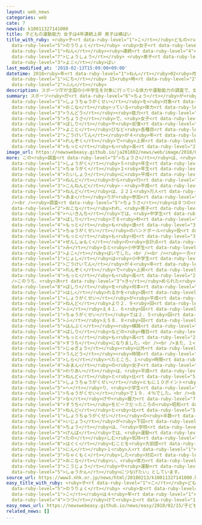 ```yaml
---
layout: web_news
categories: web
cate: 7
newsid: k10011327141000
title: 子どもの運動能力 女子は4年連続上昇 男子は横ばい
title_with_ruby: <ruby>子<rt data-ruby-level="1">こ</rt></ruby>どもの<ruby>運動<rt data-ruby-level="3">うんどう</rt></ruby><ruby>能力<rt
  data-ruby-level="5">のうりょく</rt></ruby> <ruby>女子<rt data-ruby-level="1">じょし</rt></ruby>は4<ruby>年<rt
  data-ruby-level="1">ねん</rt></ruby><ruby>連続<rt data-ruby-level="4">れんぞく</rt></ruby><ruby>上昇<rt
  data-ruby-level="7">じょうしょう</rt></ruby> <ruby>男子<rt data-ruby-level="1">だんし</rt></ruby>は<ruby>横<rt
  data-ruby-level="3">よこ</rt></ruby>ばい
last_modified_at: '2018-02-13T15:09:00+09:00'
datetime: 2018<ruby>年<rt data-ruby-level="1">ねん</rt></ruby>02<ruby>月<rt data-ruby-level="1">がつ</rt></ruby>13<ruby>日<rt
  data-ruby-level="1">にち</rt></ruby> 15<ruby>時<rt data-ruby-level="2">じ</rt></ruby>09<ruby>分<rt
  data-ruby-level="2">ふん</rt></ruby>
description: スポーツ庁が全国の小中学生を対象に行っている体力や運動能力の調査で、女子は５０メートル走や反復横跳びなど各種目の合計点が４年連続で上昇しこれまでで最も高くなりました。
summary: スポーツ<ruby>庁<rt data-ruby-level="6">ちょう</rt></ruby>が<ruby>全国<rt data-ruby-level="3">ぜんこく</rt></ruby>の<ruby>小中学生<rt
  data-ruby-level="1">しょうちゅうがくせい</rt></ruby>を<ruby>対象<rt data-ruby-level="4">たいしょう</rt></ruby>に<ruby>行<rt
  data-ruby-level="4">おこな</rt></ruby>っている<ruby>体力<rt data-ruby-level="2">たいりょく</rt></ruby>や<ruby>運動<rt
  data-ruby-level="3">うんどう</rt></ruby><ruby>能力<rt data-ruby-level="5">のうりょく</rt></ruby>の<ruby>調査<rt
  data-ruby-level="5">ちょうさ</rt></ruby>で、<ruby>女子<rt data-ruby-level="1">じょし</rt></ruby>は５０メートル<ruby>走<rt
  data-ruby-level="8">ばしり</rt></ruby>や<ruby>反復<rt data-ruby-level="5">はんぷく</rt></ruby><ruby>横跳<rt
  data-ruby-level="7">よこと</rt></ruby>びなど<ruby>各種目<rt data-ruby-level="4">かくしゅもく</rt></ruby>の<ruby>合計点<rt
  data-ruby-level="2">ごうけいてん</rt></ruby>が４<ruby>年<rt data-ruby-level="1">ねん</rt></ruby><ruby>連続<rt
  data-ruby-level="4">れんぞく</rt></ruby>で<ruby>上昇<rt data-ruby-level="7">じょうしょう</rt></ruby>しこれまでで<ruby>最<rt
  data-ruby-level="4">もっと</rt></ruby>も<ruby>高<rt data-ruby-level="2">たか</rt></ruby>くなりました。
image_url: https://newswebeasy.github.io/ja201802/news/web/image/2018/02/13/K10011327141_1802131524_1802131526_01_02.jpg
more: この<ruby>調査<rt data-ruby-level="5">ちょうさ</rt></ruby>は、<ruby>全国<rt data-ruby-level="3">ぜんこく</rt></ruby>の<ruby>小学<rt
  data-ruby-level="1">しょうがく</rt></ruby>５<ruby>年生<rt data-ruby-level="1">ねんせい</rt></ruby>と<ruby>中学<rt
  data-ruby-level="1">ちゅうがく</rt></ruby>２<ruby>年生<rt data-ruby-level="1">ねんせい</rt></ruby>を<ruby>対象<rt
  data-ruby-level="4">たいしょう</rt></ruby>に<ruby>平成<rt data-ruby-level="4">へいせい</rt></ruby>２０<ruby>年度<rt
  data-ruby-level="3">ねんど</rt></ruby>から<ruby>行<rt data-ruby-level="2">おこな</rt></ruby>われていて、<ruby>今年度<rt
  data-ruby-level="3">こんねんど</rt></ruby>・<ruby>平成<rt data-ruby-level="4">へいせい</rt></ruby>２９<ruby>年度<rt
  data-ruby-level="3">ねんど</rt></ruby>は、２２１<ruby>万人<rt data-ruby-level="2">まんにん</rt></ruby><ruby>余<rt
  data-ruby-level="5">あま</rt></ruby>りが<ruby>参加<rt data-ruby-level="4">さんか</rt></ruby>しました。<br
  /><br /><ruby>調査<rt data-ruby-level="5">ちょうさ</rt></ruby>は８つの<ruby>項目<rt data-ruby-level="7">こうもく</rt></ruby>で<ruby>行<rt
  data-ruby-level="2">おこな</rt></ruby>われ、<ruby>男子<rt data-ruby-level="1">だんし</rt></ruby>の<ruby>平均値<rt
  data-ruby-level="6">へいきんち</rt></ruby>では、<ruby>中学生<rt data-ruby-level="1">ちゅうがくせい</rt></ruby>の５０メートル<ruby>走<rt
  data-ruby-level="8">ばしり</rt></ruby>で８<ruby>秒<rt data-ruby-level="3">びょう</rt></ruby>００と、これまでで<ruby>最<rt
  data-ruby-level="4">もっと</rt></ruby>も<ruby>速<rt data-ruby-level="3">はや</rt></ruby>かったものの、<ruby>中学生<rt
  data-ruby-level="1">ちゅうがくせい</rt></ruby>のハンドボール<ruby>投<rt data-ruby-level="3">な</rt></ruby>げは２０メートル５０センチで<ruby>最<rt
  data-ruby-level="4">もっと</rt></ruby>も<ruby>短<rt data-ruby-level="3">みじか</rt></ruby>くなり、<ruby>全種目<rt
  data-ruby-level="4">ぜんしゅもく</rt></ruby>の<ruby>合計点<rt data-ruby-level="2">ごうけいてん</rt></ruby>で<ruby>見<rt
  data-ruby-level="1">み</rt></ruby>ると<ruby>小中学生<rt data-ruby-level="1">しょうちゅうがくせい</rt></ruby>ともに<ruby>横<rt
  data-ruby-level="3">よこ</rt></ruby>ばいでした。<br /><br /><ruby>一方<rt data-ruby-level="2">いっぽう</rt></ruby>、<ruby>女子<rt
  data-ruby-level="1">じょし</rt></ruby>は<ruby>小中学生<rt data-ruby-level="1">しょうちゅうがくせい</rt></ruby>ともに<ruby>合計点<rt
  data-ruby-level="2">ごうけいてん</rt></ruby>が４<ruby>年<rt data-ruby-level="1">ねん</rt></ruby><ruby>連続<rt
  data-ruby-level="4">れんぞく</rt></ruby>で<ruby>上昇<rt data-ruby-level="7">じょうしょう</rt></ruby>し、これまでで<ruby>最<rt
  data-ruby-level="4">もっと</rt></ruby>も<ruby>高<rt data-ruby-level="2">たか</rt></ruby>くなりました。<br
  />このうち、<ruby>決<rt data-ruby-level="3">き</rt></ruby>められた<ruby>時間内<rt data-ruby-level="2">じかんない</rt></ruby>に２０メートル<ruby>走<rt
  data-ruby-level="8">ばしり</rt></ruby>を<ruby>何本<rt data-ruby-level="2">なんぼん</rt></ruby><ruby>走<rt
  data-ruby-level="2">はし</rt></ruby>れるかを<ruby>調<rt data-ruby-level="3">しら</rt></ruby>べる「２０メートルシャトルラン」では、<ruby>小学生<rt
  data-ruby-level="1">しょうがくせい</rt></ruby>が<ruby>平成<rt data-ruby-level="4">へいせい</rt></ruby>２０<ruby>年度<rt
  data-ruby-level="3">ねんど</rt></ruby>より２．９<ruby>回<rt data-ruby-level="2">かい</rt></ruby><ruby>増<rt
  data-ruby-level="5">ふ</rt></ruby>え４１．６<ruby>回<rt data-ruby-level="2">かい</rt></ruby>、<ruby>中学生<rt
  data-ruby-level="1">ちゅうがくせい</rt></ruby>では２．５<ruby>回<rt data-ruby-level="2">かい</rt></ruby><ruby>増<rt
  data-ruby-level="5">ふ</rt></ruby>え５８．８<ruby>回<rt data-ruby-level="2">かい</rt></ruby>でした。このほか<ruby>反復<rt
  data-ruby-level="5">はんぷく</rt></ruby><ruby>横跳<rt data-ruby-level="7">よこと</rt></ruby>びや５０メートル<ruby>走<rt
  data-ruby-level="8">ばしり</rt></ruby>などの<ruby>種目<rt data-ruby-level="4">しゅもく</rt></ruby>でも、<ruby>最<rt
  data-ruby-level="4">もっと</rt></ruby>も<ruby>高<rt data-ruby-level="2">たか</rt></ruby>い<ruby>数値<rt
  data-ruby-level="6">すうち</rt></ruby>になりました。<br /><br />また、１<ruby>週間<rt data-ruby-level="2">しゅうかん</rt></ruby>の<ruby>授業<rt
  data-ruby-level="5">じゅぎょう</rt></ruby><ruby>以外<rt data-ruby-level="4">いがい</rt></ruby>での<ruby>運動<rt
  data-ruby-level="3">うんどう</rt></ruby><ruby>時間<rt data-ruby-level="2">じかん</rt></ruby>を<ruby>調<rt
  data-ruby-level="3">しら</rt></ruby>べたところ、１<ruby>時間<rt data-ruby-level="2">じかん</rt></ruby><ruby>未満<rt
  data-ruby-level="4">みまん</rt></ruby>の<ruby>女子<rt data-ruby-level="1">じょし</rt></ruby>の<ruby>割合<rt
  data-ruby-level="6">わりあい</rt></ruby>は、<ruby>平成<rt data-ruby-level="4">へいせい</rt></ruby>２０<ruby>年度<rt
  data-ruby-level="3">ねんど</rt></ruby>と<ruby>比<rt data-ruby-level="5">くら</rt></ruby>べて<ruby>小中学生<rt
  data-ruby-level="1">しょうちゅうがくせい</rt></ruby>ともに１０ポイント<ruby>余<rt data-ruby-level="5">あま</rt></ruby>り<ruby>減<rt
  data-ruby-level="5">へ</rt></ruby>り、<ruby>小学生<rt data-ruby-level="1">しょうがくせい</rt></ruby>は１１．６％、<ruby>中学生<rt
  data-ruby-level="1">ちゅうがくせい</rt></ruby>で１９．４％でした。<br /><br /><ruby>一方<rt data-ruby-level="2">いっぽう</rt></ruby>で、ボール<ruby>投<rt
  data-ruby-level="3">な</rt></ruby>げや<ruby>握力<rt data-ruby-level="7">あくりょく</rt></ruby>などの<ruby>数値<rt
  data-ruby-level="6">すうち</rt></ruby>をピークだったころの<ruby>昭和<rt data-ruby-level="3">しょうわ</rt></ruby>６０<ruby>年度<rt
  data-ruby-level="3">ねんど</rt></ruby>と<ruby>比<rt data-ruby-level="5">くら</rt></ruby>べると、<ruby>小中学生<rt
  data-ruby-level="1">しょうちゅうがくせい</rt></ruby>の<ruby>半数<rt data-ruby-level="2">はんすう</rt></ruby><ruby>以上<rt
  data-ruby-level="4">いじょう</rt></ruby>が<ruby>下回<rt data-ruby-level="2">したまわ</rt></ruby>っており、スポーツ<ruby>庁<rt
  data-ruby-level="6">ちょう</rt></ruby>は、「<ruby>学校<rt data-ruby-level="1">がっこう</rt></ruby><ruby>現場<rt
  data-ruby-level="5">げんば</rt></ruby>では、<ruby>運動<rt data-ruby-level="3">うんどう</rt></ruby>を<ruby>楽<rt
  data-ruby-level="2">たの</rt></ruby>しむ<ruby>気持<rt data-ruby-level="3">きも</rt></ruby>ちを<ruby>育<rt
  data-ruby-level="8">はぐく</rt></ruby>むことを<ruby>大前提<rt data-ruby-level="5">だいぜんてい</rt></ruby>に、１<ruby>人<rt
  data-ruby-level="1">にん</rt></ruby>１<ruby>人<rt data-ruby-level="1">にん</rt></ruby>に<ruby>着目<rt
  data-ruby-level="3">ちゃくもく</rt></ruby>した<ruby>対応<rt data-ruby-level="5">たいおう</rt></ruby>を<ruby>行<rt
  data-ruby-level="2">おこな</rt></ruby>い、<ruby>体力<rt data-ruby-level="2">たいりょく</rt></ruby>の<ruby>向上<rt
  data-ruby-level="3">こうじょう</rt></ruby>や<ruby>運動<rt data-ruby-level="3">うんどう</rt></ruby><ruby>習慣<rt
  data-ruby-level="5">しゅうかん</rt></ruby>につなげたい」としています。
source_url: https://www3.nhk.or.jp/news/html/20180213/k10011327141000.html
easy_title_with_ruby: <ruby>子<rt data-ruby-level="1">こ</rt></ruby>どもの<ruby>運動<rt data-ruby-level="3">うんどう</rt></ruby>の<ruby>能力<rt
  data-ruby-level="5">のうりょく</rt></ruby> <ruby>女<rt data-ruby-level="1">おんな</rt></ruby>の<ruby>子<rt
  data-ruby-level="1">こ</rt></ruby>は４<ruby>年<rt data-ruby-level="1">ねん</rt></ruby><ruby>続<rt
  data-ruby-level="4">つづ</rt></ruby>けて<ruby>上<rt data-ruby-level="1">あ</rt></ruby>がる
easy_news_url: https://newswebeasy.github.io/news/easy/2018/02/15/子どもの運動の能力-女の子は4年続けて上がる
related_news: []
...
```

